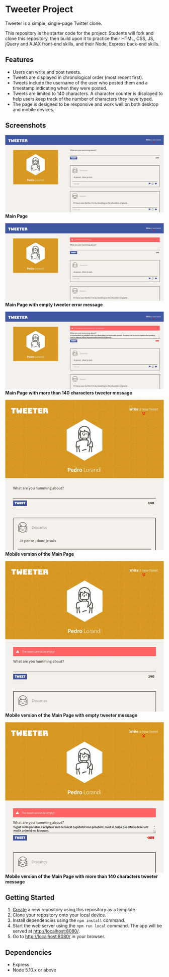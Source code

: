 # Tweeter Project

Tweeter is a simple, single-page Twitter clone.

This repository is the starter code for the project: Students will fork and clone this repository, then build upon it to practice their HTML, CSS, JS, jQuery and AJAX front-end skills, and their Node, Express back-end skills.

## Features

- Users can write and post tweets.
- Tweets are displayed in chronological order (most recent first).
- Tweets include the username of the user who posted them and a timestamp indicating when they were posted.
- Tweets are limited to 140 characters. A character counter is displayed to help users keep track of the number of characters they have typed.
- The page is designed to be responsive and work well on both desktop and mobile devices.

## Screenshots

!["Main Page"](https://github.com/pedrolorandi/tweeter/blob/master/public/images/Tweeter%20-%20Main%20Page.jpg?raw=true)
**Main Page**

!["Main Page with empty tweeter message"](https://github.com/pedrolorandi/tweeter/blob/master/public/images/Tweeter%20-%20Error%201.jpg?raw=true)
**Main Page with empty tweeter error message**

!["Main Page with more than 140 characters tweeter message"](https://github.com/pedrolorandi/tweeter/blob/master/public/images/Tweeter%20-%20Error%202.jpg?raw=true)
**Main Page with more than 140 characters tweeter message**

!["Mobile version of the Main Page"](https://github.com/pedrolorandi/tweeter/blob/master/public/images/Tweeter%20-%20Mobile%20-%20Main%20Page.jpg?raw=true)
**Mobile version of the Main Page**

!["Mobile version of the Main Page with empty tweeter message"](https://github.com/pedrolorandi/tweeter/blob/master/public/images/Tweeter%20-%20Mobile%20-%20Error%201.jpg?raw=true)
**Mobile version of the Main Page with empty tweeter message**

!["Mobile version of the Main Page with more than 140 characters tweeter message"](https://github.com/pedrolorandi/tweeter/blob/master/public/images/Tweeter%20-%20Mobile%20-%20Error%202.jpg?raw=true)
**Mobile version of the Main Page with more than 140 characters tweeter message**

## Getting Started

1. [Create](https://docs.github.com/en/repositories/creating-and-managing-repositories/creating-a-repository-from-a-template) a new repository using this repository as a template.
2. Clone your repository onto your local device.
3. Install dependencies using the `npm install` command.
3. Start the web server using the `npm run local` command. The app will be served at <http://localhost:8080/>.
4. Go to <http://localhost:8080/> in your browser.

## Dependencies

- Express
- Node 5.10.x or above